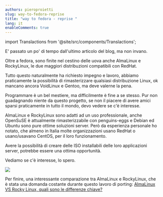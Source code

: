 ```yaml
---
authors: pieroproietti
slug: way-to-fedora-reprise
title: "way to fedora - reprise "
lang: it
enableComments: true
---
```


import Translactions from '@site/src/components/Translactions';

<Translactions />
E' passato un po' di tempo dall'ultimo articolo del blog, ma non invano. 

Oltre a fedora, sono finite nel cestino delle uova anche AlmaLinux e RockyLinux, le due maggiori distribuzioni compatibili con RedHat.

Tutto questo naturalmente ha richiesto impegno e lavoro, abbiamo praticamente la possibilità di rimasterizzare qualsiasi distribuzione Linux, ok mancano ancora VoidLinux e Gentoo, ma deve valerne la pena.

Programmare è un bel mestiere, ma difficilmente è fine a se stesso. Pur non guadagnando niente da questo progetto, se non il piacere di avere amici sparsi praticamente in tutto il mondo, devo vedere se c'è interesse.

AlmaLinux e RockyLinux sono adatti ad un uso professionale, anche OpenSuSE è attualmente rimasterizzabile con penguins-eggs e Debian ed Ubuntu sono pure ottime soluzioni server. Però da esperienza personale ho notato, che almeno in Italia molte organizzazioni usano RedHat o usano/usavano CentOS, per il loro funzionamento. 

Avere la possibilità di creare delle ISO installabili delle loro applicazioni server, potrebbe essere una ottima opportunità.

Vediamo se c'è interesse, lo spero.

![](https://cdn-gdbgh.nitrocdn.com/XsjHqdZrwNOTMrKVooDNBYYdgGozsmFz/assets/images/optimized/rev-c7dc79f/managedserver.it/wp-content/uploads/2022/09/almalinux-vs-rockylinux-1536x864.png)


Per finire, una interessante comparazione tra AlmaLinux e RockyLinux, che è stata una domanda costante durante questo lavoro di porting: 
[AlmaLinux VS Rocky Linux, quali sono le differenze chiave?](https://managedserver.it/almalinux-vs-rocky-linux-quali-sono-le-differenze-chiave/#Differenze_chiave_tra_AlmaLinux_e_Rocky_Linux)